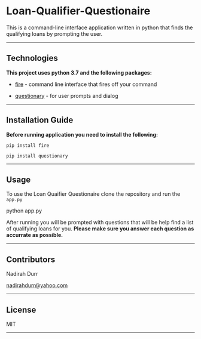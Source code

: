 # Loan-Qualifier-Questionaire

This is a command-line interface application written in python that finds the qualifying loans by prompting the user. 

---

## Technologies

**This project uses python 3.7 and the following packages:**

* [fire](https://pypi.org/project/fire/)  - command line interface that fires off your command

* [questionary](https://pypi.org/project/questionary/) - for user prompts and dialog

---

## Installation Guide 

**Before running application you need to install the following:**

`pip install fire`

`pip install questionary`

---

## Usage

To use the Loan Quaifier Questionaire clone the repository and run the `app.py` 

python app.py

After running you will be prompted with questions that will be help find a list of qualifying loans for you. **Please make sure you answer each question as accurrate as possible.** 

---

## Contributors

Nadirah Durr

nadirahdurr@yahoo.com

---

## License

MIT

---



